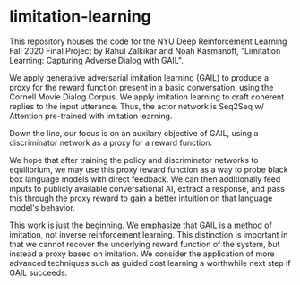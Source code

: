 # limitation-learning

This repository houses the code for the NYU Deep Reinforcement Learning Fall 2020 Final Project by Rahul Zalkikar and Noah Kasmanoff, "Limitation Learning: Capturing Adverse Dialog with GAIL". 




We apply generative adversarial imitation learning (GAIL) to produce a proxy for the reward function present in a basic conversation, using the Cornell Movie Dialog Corpus. We apply imitation learning to craft coherent replies to the input utterance. Thus, the actor network is Seq2Seq w/ Attention pre-trained with imitation learning.

Down the line, our focus is on an auxilary objective of GAIL, using a discriminator network as a proxy for a reward function.

We hope that after training the policy and discriminator networks to equilibrium, we may use this proxy reward function as a way to probe black box language models with direct feedback. We can then additionally feed inputs to publicly available conversational AI, extract a response, and pass this through the proxy reward to gain a better intuition on that language model's behavior. 

This work is just the beginning. We emphasize that GAIL is a method of imitation, not inverse reinforcement learning. This distinction is important in that we cannot recover the underlying reward function of the system, but instead a proxy based on imitation. We consider the application of more advanced techniques such as guided cost learning a worthwhile next step if GAIL succeeds.
